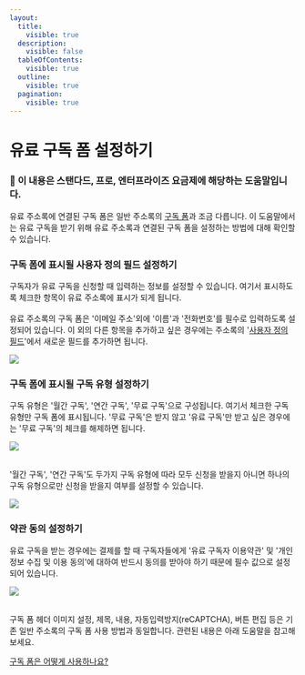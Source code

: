 ```yaml
---
layout:
  title:
    visible: true
  description:
    visible: false
  tableOfContents:
    visible: true
  outline:
    visible: true
  pagination:
    visible: true
---
```


# 유료 구독 폼 설정하기

### **💬** 이 내용은 **스탠다드, 프로, 엔터프라이즈 요금제**에 해당하는 도움말입니다. <a href="#h_01ha12mep64zefx135d1fqfdbe" id="h_01ha12mep64zefx135d1fqfdbe"></a>

&#x20;

유료 주소록에 연결된 구독 폼은 일반 주소록의 [구독 폼](https://help.stibee.com/hc/ko/articles/4756470653199)과 조금 다릅니다. 이 도움말에서는 유료 구독을 받기 위해 유료 주소록과 연결된 구독 폼을 설정하는 방법에 대해 확인할 수 있습니다.

&#x20;

### 구독 폼에 표시될 사용자 정의 필드 설정하기 <a href="#h_84a9e84670" id="h_84a9e84670"></a>

구독자가 유료 구독을 신청할 때 입력하는 정보를 설정할 수 있습니다. 여기서 표시하도록 체크한 항목이 유료 주소록에 표시가 되게 됩니다.\
\
유료 주소록의 구독 폼은 '이메일 주소'외에 '이름'과 '전화번호'를 필수로 입력하도록 설정되어 있습니다. 이 외의 다른 항목을 추가하고 싶은 경우에는 주소록의 '[사용자 정의 필드](https://help.stibee.com/hc/ko/articles/4756474066575)'에서 새로운 필드를 추가하면 됩니다.

![](https://help.stibee.com/hc/article\_attachments/4756483803535)&#x20;

### 구독 폼에 표시될 구독 유형 설정하기 <a href="#h_5b83ac38d2" id="h_5b83ac38d2"></a>

구독 유형은 '월간 구독', '연간 구독', '무료 구독'으로 구성됩니다. 여기서 체크한 구독 유형만 구독 폼에 표시됩니다. '무료 구독'은 받지 않고 '유료 구독'만 받고 싶은 경우에는 '무료 구독'의 체크를 해제하면 됩니다.

![](https://help.stibee.com/hc/article\_attachments/4756483875727)

\
'월간 구독', '연간 구독'도 두가지 구독 유형에 따라 모두 신청을 받을지 아니면 하나의 구독 유형으로만 신청을 받을지 여부를 설정할 수 있습니다.

![](https://help.stibee.com/hc/article\_attachments/4756483930767)&#x20;

### 약관 동의 설정하기 <a href="#h_bddb5d98cd" id="h_bddb5d98cd"></a>

유료 구독을 받는 경우에는 결제를 할 때 구독자들에게 '유료 구독자 이용약관' 및 '개인정보 수집 및 이용 동의'에 대하여 반드시 동의를 받아야 하기 때문에 필수 값으로 설정되어 있습니다.

![](https://help.stibee.com/hc/article\_attachments/4756483969423)

\
구독 폼 헤더 이미지 설정, 제목, 내용, 자동입력방지(reCAPTCHA), 버튼 편집 등은 기존 일반 주소록의 구독 폼 사용 방법과 동일합니다. 관련된 내용은 아래 도움말을 참고해보세요.

[구독 폼은 어떻게 사용하나요?](https://help.stibee.com/hc/ko/articles/4756470653199)
